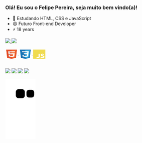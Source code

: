 ### Olá! Eu sou o Felipe Pereira, seja muito bem vindo(a)!

- 🌱 Estudando HTML, CSS e JavaScript
- 😄 Futuro Front-end Developer
- ⚡ 18 years

<div style="display: inline_block">
  <a href="https://github.com/lipepereira">
  <img height="160em" src="https://github-readme-stats.vercel.app/api?username=lipepereira&show_icons=true&theme=github_dark&include_all_commits=true&count_private=true"/>
  <img height="160em" src="https://github-readme-stats.vercel.app/api/top-langs/?username=lipepereira&layout=compact&theme=github_dark"/>
</div>
<br>
<div style="display: inline_block">
  <img align="center" alt="HTML" height="30" width="40" src="https://raw.githubusercontent.com/devicons/devicon/master/icons/html5/html5-original.svg">
  <img align="center" alt="CSS" height="30" width="40" src="https://raw.githubusercontent.com/devicons/devicon/master/icons/css3/css3-original.svg">  
  <img align="center" alt="Js" height="30" width="40" src="https://raw.githubusercontent.com/devicons/devicon/master/icons/javascript/javascript-plain.svg">  
</div>
  
##
  
<div>
  <a href="https://www.linkedin.com/in/felipe-pereira-99a083208/" target="_blank"><img src="https://img.shields.io/badge/LinkedIn-0077B5?style=for-the-badge&logo=linkedin&logoColor=white" target="_blank"></a>
  <a href="mailto:lipepereira1903@gmail.com" target="_blank"><img src="https://img.shields.io/badge/Gmail-D14836?style=for-the-badge&logo=gmail&logoColor=white" target="_blank"></a>
  <a href="https://t.me/Phelip_saantos" target="_blank"><img src="https://img.shields.io/badge/Telegram-2CA5E0?style=for-the-badge&logo=telegram&logoColor=white" target="_blank"></a>
  <a href="https://www.instagram.com/lipepereira1903/" target="_blank"><img src="https://img.shields.io/badge/Instagram-E4405F?style=for-the-badge&logo=instagram&logoColor=white" target="_blank"></a>
  
  ![Snake animation](https://github.com/lipepereira/lipepereira/blob/output/github-contribution-grid-snake.svg)
</div>
